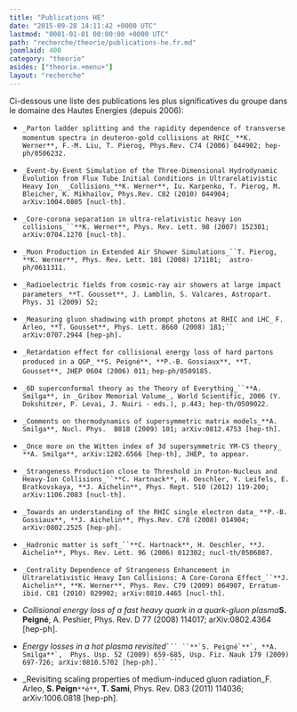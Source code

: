 ```yaml
---
title: "Publications HE"
date: "2015-09-28 14:11:42 +0000 UTC"
lastmod: "0001-01-01 00:00:00 +0000 UTC"
path: "recherche/theorie/publications-he.fr.md"
joomlaid: 400
category: "theorie"
asides: ["theorie.+menu+"]
layout: "recherche"
---
```

Ci-dessous une liste des publications les plus significatives du groupe dans le domaine des Hautes Energies (depuis 2006):

*   `_Parton ladder splitting and the rapidity dependence of transverse momentum spectra in deuteron-gold collisions at RHIC_` `**K. Werner**, F.-M. Liu, T. Pierog, Phys.Rev. C74 (2006) 044902; hep-ph/0506232.`
    
*   `_Event-by-Event Simulation of the Three-Dimensional Hydrodynamic Evolution from Flux Tube Initial Conditions in Ultrarelativistic Heavy Ion_ _Collisions_**K. Werner**, Iu. Karpenko, T. Pierog, M. Bleicher, K. Mikhailov, Phys.Rev. C82 (2010) 044904; arXiv:1004.0805 [nucl-th].`
    
*   `_Core-corona separation in ultra-relativistic heavy ion collisions_``**K. Werner**, Phys. Rev. Lett. 98 (2007) 152301; arXiv:0704.1270 [nucl-th].`
    
*   `_Muon Production in Extended Air Shower Simulations_``T. Pierog, **K. Werner**, Phys. Rev. Lett. 101 (2008) 171101;  astro-ph/0611311.`
    
*   `_Radioelectric fields from cosmic-ray air showers at large impact parameters_` `**T. Gousset**, J. Lamblin, S. Valcares, Astropart. Phys. 31 (2009) 52;`
    
*   `_Measuring gluon shadowing with prompt photons at RHIC and LHC_` `F. Arleo, **T. Gousset**, Phys. Lett. B660 (2008) 181;``  arXiv:0707.2944 [hep-ph].`
    
*   `_Retardation effect for collisional energy loss of hard partons produced in a QGP_` `**S. Peigné**, **P.-B. Gossiaux**, **T. Gousset**, JHEP 0604 (2006) 011;` `hep-ph/0509185.`
    
*   `_6D superconformal theory as the Theory of Everything_``**A. Smilga**, in _Gribov Memorial Volume_, World Scientific, 2006 (Y. Dokshitzer, P. Levai, J. Nuiri - eds.), p.443; hep-th/0509022.`
    
*   `_Comments on thermodynamics of supersymmetric matrix models_**A. Smilga**, Nucl. Phys.  B818 (2009) 101; arXiv:0812.4753 [hep-th].`
    
*   `_Once more on the Witten index of 3d supersymmetric YM-CS theory_` `**A. Smilga**, arXiv:1202.6566 [hep-th], JHEP, to appear.`
    
*   `_Strangeness Production close to Threshold in Proton-Nucleus and Heavy-Ion Collisions_``**C. Hartnack**, H. Oeschler, Y. Leifels, E. Bratkovskaya, **J. Aichelin**, Phys. Rept. 510 (2012) 119-200; arXiv:1106.2083 [nucl-th].`
    
*   `_Towards an understanding of the RHIC single electron data_` `**P.-B. Gossiaux**, **J. Aichelin**, Phys.Rev. C78 (2008) 014904; arXiv:0802.2525 [hep-ph].`
    
*   `_Hadronic matter is soft_``**C. Hartnack**, H. Oeschler, **J. Aichelin**, Phys. Rev. Lett. 96 (2006) 012302; nucl-th/0506087.`
*   `_Centrality Dependence of Strangeness Enhancement in Ultrarelativistic Heavy Ion Collisions: A Core-Corona Effect_``**J. Aichelin**, **K. Werner**, Phys. Rev. C79 (2009) 064907, Erratum-ibid. C81 (2010) 029902; arXiv:0810.4465 [nucl-th].`
    
*   _Collisional energy loss of a fast heavy quark in a quark-gluon plasma_**S.  Peigné**, A. Peshier, Phys. Rev. D 77 (2008) 114017; arXiv:0802.4364 \[hep-ph\].
*   _Energy losses in a hot plasma revisited_```` ``` ``**`S. Peigné`**`, **A. Smilga**`,  Phys. Usp. 52 (2009) 659-685, Usp. Fiz. Nauk 179 (2009) 697-726; arXiv:0810.5702 [hep-ph].`` ``` ````
*   _Revisiting scaling properties of medium-induced gluon radiation_F. Arleo, **S. Peign**`**é**`, **T. Sami**, Phys. Rev. D83 (2011) 114036; arXiv:1006.0818 \[hep-ph\].
